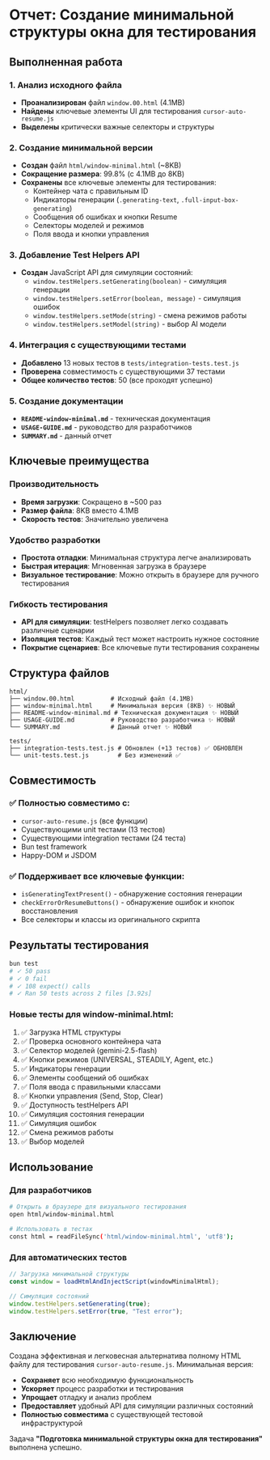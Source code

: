 # Отчет: Создание минимальной структуры окна для тестирования

## Выполненная работа

### 1. Анализ исходного файла
- **Проанализирован** файл `window.00.html` (4.1MB)
- **Найдены** ключевые элементы UI для тестирования `cursor-auto-resume.js`
- **Выделены** критически важные селекторы и структуры

### 2. Создание минимальной версии
- **Создан** файл `html/window-minimal.html` (~8KB)
- **Сокращение размера**: 99.8% (с 4.1MB до 8KB)
- **Сохранены** все ключевые элементы для тестирования:
  - Контейнер чата с правильным ID
  - Индикаторы генерации (`.generating-text`, `.full-input-box-generating`)
  - Сообщения об ошибках и кнопки Resume
  - Селекторы моделей и режимов
  - Поля ввода и кнопки управления

### 3. Добавление Test Helpers API
- **Создан** JavaScript API для симуляции состояний:
  - `window.testHelpers.setGenerating(boolean)` - симуляция генерации
  - `window.testHelpers.setError(boolean, message)` - симуляция ошибок
  - `window.testHelpers.setMode(string)` - смена режимов работы
  - `window.testHelpers.setModel(string)` - выбор AI модели

### 4. Интеграция с существующими тестами
- **Добавлено** 13 новых тестов в `tests/integration-tests.test.js`
- **Проверена** совместимость с существующими 37 тестами
- **Общее количество тестов**: 50 (все проходят успешно)

### 5. Создание документации
- **`README-window-minimal.md`** - техническая документация
- **`USAGE-GUIDE.md`** - руководство для разработчиков
- **`SUMMARY.md`** - данный отчет

## Ключевые преимущества

### Производительность
- **Время загрузки**: Сокращено в ~500 раз
- **Размер файла**: 8KB вместо 4.1MB
- **Скорость тестов**: Значительно увеличена

### Удобство разработки
- **Простота отладки**: Минимальная структура легче анализировать
- **Быстрая итерация**: Мгновенная загрузка в браузере
- **Визуальное тестирование**: Можно открыть в браузере для ручного тестирования

### Гибкость тестирования
- **API для симуляции**: testHelpers позволяет легко создавать различные сценарии
- **Изоляция тестов**: Каждый тест может настроить нужное состояние
- **Покрытие сценариев**: Все ключевые пути тестирования сохранены

## Структура файлов

```
html/
├── window.00.html          # Исходный файл (4.1MB)
├── window-minimal.html     # Минимальная версия (8KB) ✨ НОВЫЙ
├── README-window-minimal.md # Техническая документация ✨ НОВЫЙ
├── USAGE-GUIDE.md          # Руководство разработчика ✨ НОВЫЙ
└── SUMMARY.md              # Данный отчет ✨ НОВЫЙ

tests/
├── integration-tests.test.js # Обновлен (+13 тестов) ✅ ОБНОВЛЕН
└── unit-tests.test.js        # Без изменений ✅
```

## Совместимость

### ✅ Полностью совместимо с:
- `cursor-auto-resume.js` (все функции)
- Существующими unit тестами (13 тестов)
- Существующими integration тестами (24 теста)
- Bun test framework
- Happy-DOM и JSDOM

### ✅ Поддерживает все ключевые функции:
- `isGeneratingTextPresent()` - обнаружение состояния генерации
- `checkErrorOrResumeButtons()` - обнаружение ошибок и кнопок восстановления
- Все селекторы и классы из оригинального скрипта

## Результаты тестирования

```bash
bun test
# ✓ 50 pass
# ✓ 0 fail
# ✓ 108 expect() calls
# ✓ Ran 50 tests across 2 files [3.92s]
```

### Новые тесты для window-minimal.html:
1. ✅ Загрузка HTML структуры
2. ✅ Проверка основного контейнера чата
3. ✅ Селектор моделей (gemini-2.5-flash)
4. ✅ Кнопки режимов (UNIVERSAL, STEADILY, Agent, etc.)
5. ✅ Индикаторы генерации
6. ✅ Элементы сообщений об ошибках
7. ✅ Поля ввода с правильными классами
8. ✅ Кнопки управления (Send, Stop, Clear)
9. ✅ Доступность testHelpers API
10. ✅ Симуляция состояния генерации
11. ✅ Симуляция ошибок
12. ✅ Смена режимов работы
13. ✅ Выбор моделей

## Использование

### Для разработчиков
```bash
# Открыть в браузере для визуального тестирования
open html/window-minimal.html

# Использовать в тестах
const html = readFileSync('html/window-minimal.html', 'utf8');
```

### Для автоматических тестов
```javascript
// Загрузка минимальной структуры
const window = loadHtmlAndInjectScript(windowMinimalHtml);

// Симуляция состояний
window.testHelpers.setGenerating(true);
window.testHelpers.setError(true, "Test error");
```

## Заключение

Создана эффективная и легковесная альтернатива полному HTML файлу для тестирования `cursor-auto-resume.js`. Минимальная версия:

- **Сохраняет** всю необходимую функциональность
- **Ускоряет** процесс разработки и тестирования
- **Упрощает** отладку и анализ проблем
- **Предоставляет** удобный API для симуляции различных состояний
- **Полностью совместима** с существующей тестовой инфраструктурой

Задача **"Подготовка минимальной структуры окна для тестирования"** выполнена успешно.
